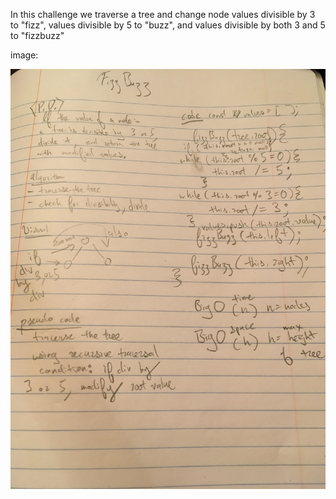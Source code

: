 In this challenge we traverse a tree and change node values divisible by 3 to "fizz", values divisible by 5 to "buzz", and values divisible by both 3 and 5 to "fizzbuzz"

image: 

![](../assets/fizzbuzz-tree.jpg)
